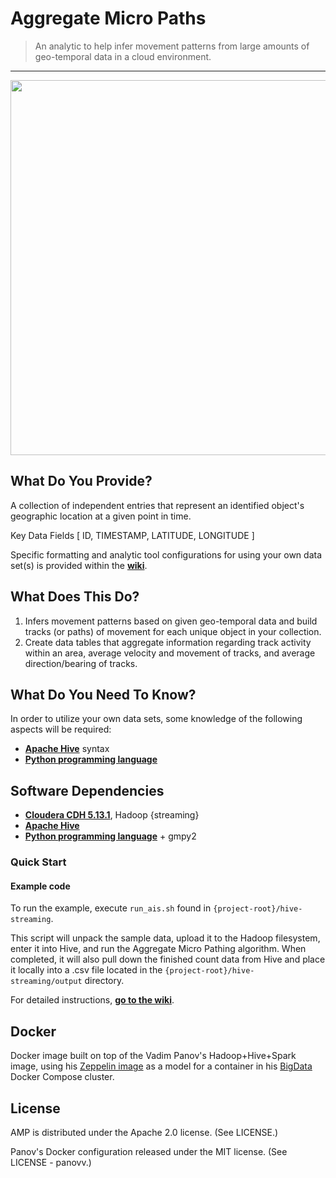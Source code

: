 # Aggregate Micro Paths

> An analytic to help infer movement patterns from large amounts of geo-temporal data in a cloud environment.

---

<img src="https://raw.github.com/Sotera/aggregate-micro-paths/master/docs/images/europe-1.png" align="center" width="600" />

## What Do You Provide?

A collection of independent entries that represent an identified object's geographic location at a given point in time.

 Key Data Fields [ ID, TIMESTAMP, LATITUDE, LONGITUDE ]

Specific formatting and analytic tool configurations for using your own data set(s) is provided within the **[wiki](https://github.com/Sotera/aggregate-micro-paths/wiki)**.

## What Does This Do?

1. Infers movement patterns based on given geo-temporal data and build tracks (or paths) of movement for each unique object in your collection.
2. Create data tables that aggregate information regarding track activity within an area, average velocity and movement of tracks, and average direction/bearing of tracks.

## What Do You Need To Know?

In order to utilize your own data sets, some knowledge of the following aspects will be required:

* **[Apache Hive](http://hive.apache.org/)** syntax
* **[Python programming language](https://www.python.org/)**

## Software Dependencies

* **[Cloudera CDH 5.13.1](http://www.cloudera.com/content/cloudera/en/products-and-services/cdh.html)**, Hadoop {streaming}
* **[Apache Hive](http://hive.apache.org/)**
* **[Python programming language](https://www.python.org/)** + gmpy2

### Quick Start

#### Example code

To run the example, execute `run_ais.sh` found in `{project-root}/hive-streaming`.  

This script will unpack the sample data, upload it to the Hadoop filesystem, enter it into Hive, and run the Aggregate Micro Pathing algorithm.  When completed, it will also pull down the finished count data from Hive and place it locally into a .csv file located in the `{project-root}/hive-streaming/output` directory.

For detailed instructions, **[go to the wiki](https://github.com/Sotera/aggregate-micro-paths/wiki)**.

## Docker

Docker image built on top of the Vadim Panov's Hadoop+Hive+Spark image, 
using his [Zeppelin image](https://hub.docker.com/r/panovvv/zeppelin-bigdata) as a model
for a container in his [BigData](https://github.com/panovvv/bigdata-docker-compose) Docker Compose cluster.


## License

AMP is distributed under the Apache 2.0 license. (See LICENSE.)

Panov's Docker configuration released under the MIT license. (See LICENSE - panovv.)
